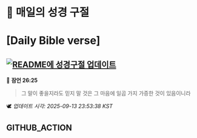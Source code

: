 # 🙏 매일의 성경 구절
# [Daily Bible verse]
## [![README에 성경구절 업데이트](https://github.com/DONGSUKA/first_test/actions/workflows/update-readme-bible.yml/badge.svg)](https://github.com/DONGSUKA/first_test/actions/workflows/update-readme-bible.yml)
<!-- START_BIBLE_VERSE -->
📖 **잠언 26:25**
> 그 말이 좋을지라도 믿지 말 것은 그 마음에 일곱 가지 가증한 것이 있음이니라

🕊️ _업데이트 시각: 2025-09-13 23:53:38 KST_
  <!-- END_BIBLE_VERSE -->
## GITHUB_ACTION
